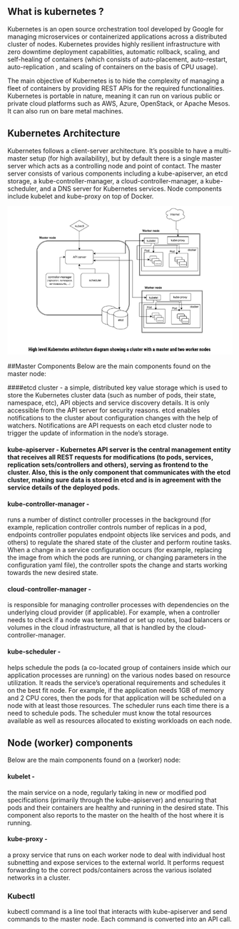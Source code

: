 ## What is kubernetes ?

Kubernetes is an open source orchestration tool developed by Google for managing microservices or containerized applications across a 
distributed cluster of nodes. Kubernetes provides highly resilient infrastructure with zero downtime deployment capabilities, automatic rollback, 
scaling, and self-healing of containers (which consists of auto-placement, auto-restart, auto-replication , and scaling of containers on the basis of CPU usage).

The main objective of Kubernetes is to hide the complexity of managing a fleet of containers by providing REST APIs for the required functionalities. Kubernetes is portable in
nature, meaning it can run on various public or private cloud platforms such as AWS, Azure, OpenStack, or Apache Mesos. It can also run on bare metal machines.

## Kubernetes Architecture

Kubernetes follows a client-server architecture. It’s possible to have a multi-master setup (for high availability), but by default there is a single master server which
acts as a controlling node and point of contact. The master server consists of various components including a kube-apiserver, an etcd storage, a kube-controller-manager, 
a cloud-controller-manager, a kube-scheduler, and a DNS server for Kubernetes services. Node components include kubelet and kube-proxy on top of Docker.


![alt text](https://github.com/rahulwaykos/kubernetes/blob/master/k01/kube_arch.png)

##Master Components
Below are the main components found on the master node:

####etcd cluster - 
a simple, distributed key value storage which is used to store the Kubernetes cluster data (such as number of pods, their state, namespace, etc), API objects and service discovery details. It is only accessible from the API server for security reasons. etcd enables notifications to the cluster about configuration changes with the help of watchers. Notifications are API requests on each etcd cluster node to trigger the update of information in the node’s storage.

#### kube-apiserver - Kubernetes API server is the central management entity that receives all REST requests for modifications (to pods, services, replication sets/controllers and others), serving as frontend to the cluster. Also, this is the only component that communicates with the etcd cluster, making sure data is stored in etcd and is in agreement with the service details of the deployed pods.

#### kube-controller-manager - 
runs a number of distinct controller processes in the background (for example, replication controller controls number of replicas in a pod, endpoints controller populates endpoint objects like services and pods, and others) to regulate the shared state of the cluster and perform routine tasks. When a change in a service configuration occurs (for example, replacing the image from which the pods are running, or changing parameters in the configuration yaml file), the controller spots the change and starts working towards the new desired state.

#### cloud-controller-manager - 
is responsible for managing controller processes with dependencies on the underlying cloud provider (if applicable). For example, when a controller needs to check if a node was terminated or set up routes, load balancers or volumes in the cloud infrastructure, all that is handled by the cloud-controller-manager.

#### kube-scheduler - 
helps schedule the pods (a co-located group of containers inside which our application processes are running) on the various nodes based on resource utilization. It reads the service’s operational requirements and schedules it on the best fit node. For example, if the application needs 1GB of memory and 2 CPU cores, then the pods for that application will be scheduled on a node with at least those resources. The scheduler runs each time there is a need to schedule pods. The scheduler must know the total resources available as well as resources allocated to existing workloads on each node.

## Node (worker) components

Below are the main components found on a (worker) node:

#### kubelet - 
the main service on a node, regularly taking in new or modified pod specifications (primarily through the kube-apiserver) and ensuring that pods and their containers are healthy and running in the desired state. This component also reports to the master on the health of the host where it is running.

#### kube-proxy - 
a proxy service that runs on each worker node to deal with individual host subnetting and expose services to the external world. It performs request forwarding to the correct pods/containers across the various isolated networks in a cluster.

### Kubectl
kubectl command is a line tool that interacts with kube-apiserver and send commands to the master node. Each command is converted into an API call.











